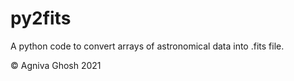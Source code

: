 # py2fits

A python code to convert arrays of astronomical data into .fits file.

© Agniva Ghosh 2021
